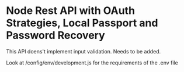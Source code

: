 # Node Rest API with OAuth Strategies, Local Passport and Password Recovery

This API doens't implement input validation. Needs to be added.

Look at /config/env/development.js for the requirements of the .env file
